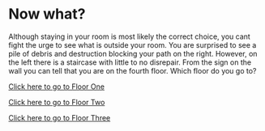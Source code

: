# Now what?

Although staying in your room is most likely the correct choice, you cant fight the urge to see what is outside your room. You are surprised to see a pile of debris and destruction blocking your path on the right. However, on the left there is a staircase with little to no disrepair. From the sign on the wall you can tell that you are on the fourth floor. Which floor do you go to? 

[Click here to go to Floor One](../one/what-next.md) 

[Click here to go to Floor Two](../two/what-room.md)

[Click here to go to Floor Three](../three/bad-end-one.md)
